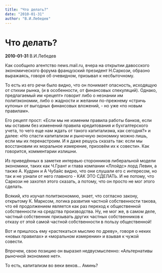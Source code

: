 ```yaml
---
title: "Что делать?"
date: "2010-01-31"
author: "В.И.Лебедев"
---
```


# Что делать?

**2010-01-31** В.И.Лебедев

Как сообщило агентство news.mail.ru, вчера на открытии давосского экономического форума французский президент Н.Саркози, образно выражаясь, говоря об очевидном, призывал к несбыточному.

То есть из его речи было видно, что он понимает опасность, исходящую от стихии рынка, (и в особенности, от финансовых спекуляций). Однако, предлагаемый им «рецепт» говорит либо о незнании им политэкономии, либо о жадности и желании по-прежнему «стричь купоны» от выгодных финансовых вложений, - но уже «по новым правилам».

Его рецепт прост: «Если мы не изменим правила работы банков, если мы оставим без изменений правила кредитования и бухгалтерского учета, то чего еще нам ждать от такого капитализма, как сегодня?» и далее: «Но спасти капитализм и рыночную экономику можно лишь, если мы их перенастроим. И я даже решусь сказать так: если мы восстановим их моральное измерение, призовём их к совести». Как говорится, комментарии излишни.

Из приведённых в заметке интервью сторонников либеральной модели экономики, таких как Ч.Грант и глава компании «Ллойдс» лорд Левин, а также А. Кудрин и А Чубайс видно, что они слушали его с интересом, но так и не узнали от него главного - КАК ЭТО СДЕЛАТЬ. И не потому, что Саркози не захотел этого сказать, а потому, что он просто не мог этого сделать.

Всякий, кто изучал политэкономию, знает, что согласно закону, открытому К. Марксом, логика развития частной собственности такова, что её продолжением является как раз переход к общественной собственности на средства производства. Ну, не мог же, в самом деле, частный собственник призывать других частных собственников к отказу от этой самой частной собственности в пользу общественной!

Вот и пришлось ему «растекаться мыслию по древу», говоря о неких «новых правилах» и «моральном измерении» и взывая к чужой совести.

Впрочем, свою позицию он выразил недвусмысленно: «Альтернативы рыночной экономике нет».

То есть, капитализм во веки веков... Аминь?